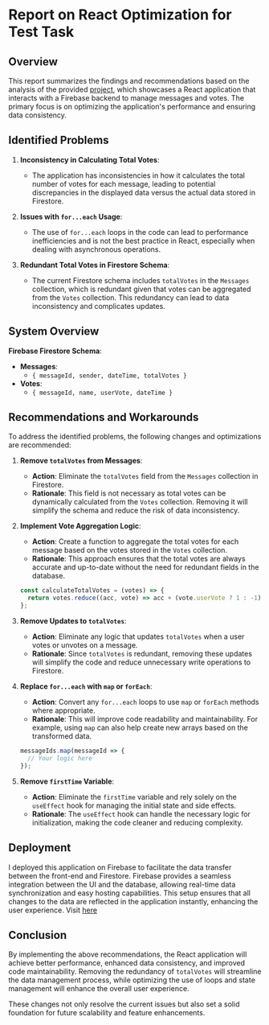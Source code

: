 # Report on React Optimization for Test Task

## Overview

This report summarizes the findings and recommendations based on the analysis of the provided [project](https://codesandbox.io/p/sandbox/react-usestate-update-nested-in-another-usestate-functional-update-r4lwq0?file=%2Fsrc%2FApp.js), which showcases a React application that interacts with a Firebase backend to manage messages and votes. The primary focus is on optimizing the application's performance and ensuring data consistency.

## Identified Problems

1. **Inconsistency in Calculating Total Votes**:
   - The application has inconsistencies in how it calculates the total number of votes for each message, leading to potential discrepancies in the displayed data versus the actual data stored in Firestore.

2. **Issues with `for...each` Usage**:
   - The use of `for...each` loops in the code can lead to performance inefficiencies and is not the best practice in React, especially when dealing with asynchronous operations.

3. **Redundant Total Votes in Firestore Schema**:
   - The current Firestore schema includes `totalVotes` in the `Messages` collection, which is redundant given that votes can be aggregated from the `Votes` collection. This redundancy can lead to data inconsistency and complicates updates.

## System Overview

**Firebase Firestore Schema**:
- **Messages**: 
  - `{ messageId, sender, dateTime, totalVotes }`
- **Votes**: 
  - `{ messageId, name, userVote, dateTime }`

## Recommendations and Workarounds

To address the identified problems, the following changes and optimizations are recommended:

1. **Remove `totalVotes` from Messages**:
   - **Action**: Eliminate the `totalVotes` field from the `Messages` collection in Firestore.
   - **Rationale**: This field is not necessary as total votes can be dynamically calculated from the `Votes` collection. Removing it will simplify the schema and reduce the risk of data inconsistency.

2. **Implement Vote Aggregation Logic**:
   - **Action**: Create a function to aggregate the total votes for each message based on the votes stored in the `Votes` collection.
   - **Rationale**: This approach ensures that the total votes are always accurate and up-to-date without the need for redundant fields in the database.

   ```javascript
   const calculateTotalVotes = (votes) => {
     return votes.reduce((acc, vote) => acc + (vote.userVote ? 1 : -1), 0);
   };
   ```

3. **Remove Updates to `totalVotes`**:
   - **Action**: Eliminate any logic that updates `totalVotes` when a user votes or unvotes on a message.
   - **Rationale**: Since `totalVotes` is redundant, removing these updates will simplify the code and reduce unnecessary write operations to Firestore.

4. **Replace `for...each` with `map` or `forEach`**:
   - **Action**: Convert any `for...each` loops to use `map` or `forEach` methods where appropriate.
   - **Rationale**: This will improve code readability and maintainability. For example, using `map` can also help create new arrays based on the transformed data.

   ```javascript
   messageIds.map(messageId => {
     // Your logic here
   });
   ```

5. **Remove `firstTime` Variable**:
   - **Action**: Eliminate the `firstTime` variable and rely solely on the `useEffect` hook for managing the initial state and side effects.
   - **Rationale**: The `useEffect` hook can handle the necessary logic for initialization, making the code cleaner and reducing complexity.

## Deployment
I deployed this application on Firebase to facilitate the data transfer between the front-end and Firestore. Firebase provides a seamless integration between the UI and the database, allowing real-time data synchronization and easy hosting capabilities. This setup ensures that all changes to the data are reflected in the application instantly, enhancing the user experience.
Visit [here](https://smart-mit-test-task.web.app/)

## Conclusion

By implementing the above recommendations, the React application will achieve better performance, enhanced data consistency, and improved code maintainability. Removing the redundancy of `totalVotes` will streamline the data management process, while optimizing the use of loops and state management will enhance the overall user experience. 

These changes not only resolve the current issues but also set a solid foundation for future scalability and feature enhancements.
